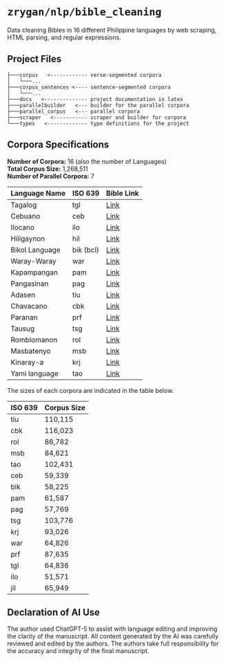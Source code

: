 # `zrygan/nlp/bible_cleaning`

Data cleaning Bibles in 16 different Philippine languages by web scraping,
HTML parsing, and regular expressions.

## Project Files

```
├───corpus   <------------ verse-segmented corpora
│   └───...   
├───corpus_sentences <---- sentence-segmented corpora
│   └───...  
├───docs   <-------------- project documentation in latex
├───parallelbuilder   <--- builder for the parallel corpora
├───parallel_corpus   <--- parallel corpora
├───scraper   <----------- scraper and builder for corpora
└───types   <------------- type definitions for the project
```

## Corpora Specifications

**Number of Corpora:** 16 (also the number of Languages)  
**Total Corpus Size:** 1,268,511  
**Number of Parallel Corpora:** 7

| Language Name  | ISO 639   | Bible Link                                                                   |
| -------------- | --------- | ---------------------------------------------------------------------------- |
| Tagalog        | tgl       | [Link](https://www.bible.com/bible/2195/GEN.1.ABTAG01)                       |
| Cebuano        | ceb       | [Link](https://www.bible.com/bible/562/GEN.1.RCPV)                           |
| Ilocano        | ilo       | [Link](https://www.bible.com/bible/782/GEN.1.RIPV)                           |
| Hiligaynon     | hil       | [Link](https://www.bible.com/bible/2190/GEN.1.MBBHIL12)                      |
| Bikol Language | bik (bcl) | [Link](https://www.bible.com/versions/890-mbbbik92-marahay-na-bareta-biblia) |
| Waray-Waray    | war       | [Link](https://www.bible.com/bible/2198/GEN.1.MBBSAM)                        |
| Kapampangan    | pam       | [Link](https://www.bible.com/versions/1141-pmpv-ing-mayap-a-balita-biblia)   |
| Pangasinan     | pag       | [Link](https://www.bible.com/bible/2194/GEN.1.MBBPAN83)                      |
| Adasen         | tiu       | [Link](https://www.bible.com/bible/2812/MAT.1.YBT)                           |
| Chavacano      | cbk       | [Link](https://www.bible.com/versions/1129-cbknt-el-nuevo-testamento)        |
| Paranan        | prf       | [Link](https://www.bible.com/bible/438/MAT.1.PRF)                            |
| Tausug         | tsg       | [Link](https://www.bible.com/versions/1319-tsg-kitab-inji)                   |
| Romblomanon    | rol       | [Link](https://www.bible.com/bible/2244/MAT.1.BKR)                           |
| Masbatenyo     | msb       | [Link](https://www.bible.com/bible/1222/MAT.1.MSB)                           |
| Kinaray-a      | krj       | [Link](https://www.bible.com/bible/1489/MAT.1.KRJNT)                         |
| Yami language  | tao       | [Link](https://www.bible.com/bible/2364/MAT.1.SNT)                           |

The sizes of each corpora are indicated in the table below.

| ISO 639 | Corpus Size |
| ------- | ----------- |
| tiu     | 110,115     |
| cbk     | 116,023     |
| rol     | 86,782      |
| msb     | 84,621      |
| tao     | 102,431     |
| ceb     | 59,339      |
| bik     | 58,225      |
| pam     | 61,587      |
| pag     | 57,769      |
| tsg     | 103,776     |
| krj     | 93,026      |
| war     | 64,826      |
| prf     | 87,635      |
| tgl     | 64,836      |
| ilo     | 51,571      |
| jil     | 65,949      |

## Declaration of AI Use

The author used ChatGPT-5 to assist with language editing and improving
the clarity of the manuscript. All content generated by the AI was
carefully reviewed and edited by the authors. The authors take full
responsibility for the accuracy and integrity of the final manuscript.
